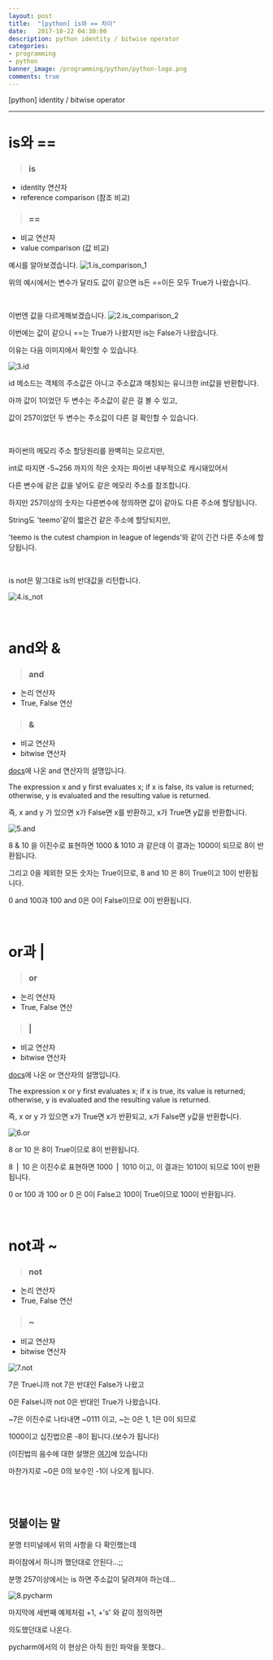 ```yaml
---
layout: post
title:  "[python] is와 == 차이"
date:   2017-10-22 04:30:00
description: python identity / bitwise operator
categories:
- programming
- python
banner_image: /programming/python/python-logo.png
comments: true
---
```


[python] identity / bitwise operator

---

# is와 ==

> ### is
- identity 연산자
- reference comparison (참조 비교)
> ### ==
- 비교 연산자
- value comparison (값 비교)

예시를 알아보겠습니다.
![1.is_comparison_1](https://lh3.googleusercontent.com/qzccp_G64ZLYFwrB7LNC9Uqy-OoQjC5g-GbsZzC3Ff8v3lhJaezs58lCGGY4sNmHbp__EYmFY5NiTXzM8L1Sb6cbixBaFT8I7VgwqWmU_M8wYfvxDWvO_iyQ7__9XS8OzPxo55O8FiD_cBQL2_p_91_r-iYjlrMlfwM0ROjPCokPiqYZxi9JaRrC0FlBljgGU3Cft_HaMTACERltAf2c9XwRy5RvnPmVnjkF9ckzRVvzzeJPL54gj6dihjbsf5rkNHGZpFJmu561BBjYDEnEkZw0aFSgAM8Jkl2z5IlqrvjTDaBrAtAWeXiEsX4vUZ2aPCFsP4YJg53zWfRy3IFQxSFUHmpsH5B7R__ro7q4jvA1kZsbVz80P6TwunDLd8wbSmnleqUPq08n4deDh3K051-B87aqbXk2Urw6THqYQ6maPlYDY_fGEtSWdYaxuRemTUTZzGviiqO-zVepdkFMHkp_v889ZwAgQ785eOnn3zi5WsFSrvUaSe37nE6Z1EfIEwX2Ey8aBqNbii0NHO_m1Gltv9ZMfFSg1kaLKkpWJNQpefTyzeiuCw3nXqP9bQmN4tamLSKVBIcB4aJYomuSBqiaHkvE8frsy_0Ofo8NSA=w958-h722-no)

위의 예시에서는 변수가 달라도 값이 같으면 is든 ==이든 모두 True가 나왔습니다.

<br>

이번엔 값을 다르게해보겠습니다.
![2.is_comparison_2](https://lh3.googleusercontent.com/Sq50wyU1q_-dmMHb55cXlQHEwGkPKSj_u9R2pxkZOE547F4F0MywLBzUX5O0ai_0kL8v8rVlX7Dt7yrgxAwS8obJrWa-jPEuIOknWsg4E9pdoY0jMnu0w91S8j3SHW24unNOAWQ6p0sbwNB1L8nFnM7rSDVeOmD1Na1_Q7XX3m4Zsq6XakuMkNmHxMiy1pQsaG6Nf_-0H-d3-Rye89b4VGBGz8wNCEAqwXlsUI3XZT6yo6JfOSwhK0CqjDFl9k7MpQqfNBk8gi60HUvhgoD_XNiK63pOR5PYDxl9Uk_6b-G_wpwJ6wU1-xIdbvpSSYr8bCcYPXrqYDNch_Jo4n_GrEmg51PcP6KngCx74vhqYY6TNWWYceLFuwjlHcjf4qj4p_neOJwd6LwnA-UtyuS5a4AT3kM_X2snHNfMSnPeQtVIK0lY3tb65VA07G8cg8A2YfWAFMm9on6MlGfyoE-2gAC1P9XDx8BPYnAYoaTHiTtqUBIY-8FRiAcB-vel8mzrhK1WlOcB2OPOZQ14K9NCLFBbIDhH5svj4qvErWB2CPjX2uCU_pJwOdjDZM7xJNTwK2gx_6hJhr8GjVy8JpVc7MrIpz2uCRfmzWL0B8C8vA=w1238-h750-no)

이번에는 값이 같으니 ==는 True가 나왔지만 is는 False가 나왔습니다.

이유는 다음 이미지에서 확인할 수 있습니다.

![3.id](https://lh3.googleusercontent.com/43ztFciBUkc_5YCYL5X6NJ0LvDi4wubjHfDdvl0mvZktpRkQHgg_tNcgHaJ4KAWGuQ3bfBbgCSCkmZTvvP1aup4lqQ9Zq2yB6_NDA7tcrAGtbWxceqsspsfRSkDLXFJdIyFudMgFYAXvLsBJrTmibt8vQn2DYz1-Zs5_Lawe9tZPG-0Ern2ovBGknOUQmS96rJ9VeUH3u2URM6geSOTjaRC_2kHkjtdPtKgZmSWKOucSlGheMc48CVHdXV3xW6jaeJsPXzSMewlKeqxLQ4vOKjn_4qoHXDHVF4gdjFK-vjZPl7ErOjmTEKIe9wDjVzkTdpxoZFRGTt_M8A05i_SLNjxXZEA8uqCRK2B9asXLuZSLfnm4iSbowSxdxIv6j2ekoJ_dIHrkhgGo3JzgS6H7NSuymTXDqOugscWJEgMtzdr_ZtpFI8-Mtb-T2rff3M8nUooZo3zxVZCQmthtMyJr9Jkwl0OupXtfCJRcHjDl2ZiTL6FttQXHFQWg9jSdTojq8117QxgAMoRcu_c79ckvLjVFKn4WyGksmYsH9tCbVeoynvYp5cOPmaXhJmaPGDy5je0Y5-oNiKfVURvFUMRs3O_vSQyWDhKpNA1vp8w5rw=w1056-h610-no)

id 메소드는 객체의 주소값은 아니고 주소값과 매칭되는 유니크한 int값을 반환합니다.

아까 값이 1이었던 두 변수는 주소값이 같은 걸 볼 수 있고,

값이 257이었던 두 변수는 주소값이 다른 걸 확인할 수 있습니다.

<br>

파이썬의 메모리 주소 할당원리를 완벽히는 모르지만,

int로 따지면 -5~256 까지의 작은 숫자는 파이썬 내부적으로 캐시돼있어서

다른 변수에 같은 값을 넣어도 같은 메모리 주소를 참조합니다.

하지만 257이상의 숫자는 다른변수에 정의하면 값이 같아도 다른 주소에 할당됩니다.

String도 'teemo'같이 짧은건 같은 주소에 할당되지만,

'teemo is the cutest champion in league of legends'와 같이 긴건 다른 주소에 할당됩니다.

<br>

is not은 말그대로 is의 반대값을 리턴합니다.

![4.is_not](https://lh3.googleusercontent.com/cm4JqCCERTnPCBp03RP7nrjRIkZYHk-lT25RNFdnn01aMaKSHZJnWAUPweE5PL8jbiBMSTZ0vUzlbnMqFbDQ4TY5b4J1vvZ_1vlN_cDBWhrPH4DQJvEWDqitSvwvhtwAXrGB2i9L6zJPLseY66HB5K3bt8v-ZPwQrJcZcONusfG33Mxvd9PBH_BzPnMNLDYT5C-NSGbswfq9W-hLolcXt5cZLzyN9qIQGOoNEuRbNVon2VBAAFg0CCQWvUsU5soQKiQ-qyEjIg3mG6EjI7qZ63QGfndHk7zmUT6VZF2XjkU9gIXC78rL0Zyc_6XLhcPhqABQn98465UCXX1VtlvZ93E5D8uwqUULfaJLRXbYIFpkpk4NlKlM25g6KLJ-nh7TyYZyU7Cwik74Z49fImCOhYOnBM14za-QZQ2O3icf52vYh-EAXyW10TSqHrLO6uiT7WujEH8fPTPWMnPUVkw95Mu8TXmdAkNowU71hiZN6yRwSfap_N6mXrtJuBMQFz-B6VZ37VKSk-Nzfy6gVYfMWBzw_0eo5HZMh3ZlFN7osDfa6HM1Vrmdd5JD0QrLSd3xOiAKH1Nf6SghoiaKzpIKEr-7e2nRXbZTPXkRu4-tgQ=w1182-h610-no)

<br>

# and와 &


> ### and
- 논리 연산자
- True, False 연산
> ### &
- 비교 연산자
- bitwise 연산자

[docs](https://docs.python.org/2/reference/expressions.html#boolean-operations)에 나온 and 연산자의 설명입니다.

The expression x and y first evaluates x; if x is false, its value is returned; otherwise, y is evaluated and the resulting value is returned.

즉, x and y 가 있으면 x가 False면 x를 반환하고, x가 True면 y값을 반환합니다.

![5.and](https://lh3.googleusercontent.com/mDMAowsQg4l-4iRn1N5pKJvILriG9z23CNNEQCmCEAIJsrjNRYKXHzX_rNgsKBmycL6OFbrGjDLv7TgXI27UXZ6qu51UM1vU3S-UcYpEhF6XO8FdxSUmX-NkPFdiiJdwLgSFdHZy3LJf13H9Kxl6GwEFZ5g0U5vfKxv8GuMm5LE5MtmqWKSriD88Q5GRhSCzHbwvhUhiN-hyWch8SNm91QhRUpssBNbxT_Wb6MEVAiAafCpZJ4bdhYhdph6on1aK39MQu_Qb8Lq0FQEffMJTwUBiQ-090EpqQxgu5itwBozetwQa6PtJ5mjQxpNDxqph5FvMlaYC0uy-fFJbZWrldyudIAz7SNa_iW7q5LoFvJA-gwHQwLo34_C4sIZ3pJ9JS3Q0wASupjkCvNXeDZO1s9xj2E3Yg5ETZb99zh3Do7Jtl_dYYZGtpPfIfr4MNorfGKZHJV9AGQ0Zv5zR8zNmiGuYKbbBFgLn4POUVj6i00_f9SMt4pg17paLEagA6WkTyQ8nC2VdNmlopU9wJiFwLCmxmr9PXkInk1JhCdXuPxFG3UH2CmjmBmppY-2MUT48kCvvoVSOl3H9j-led_ckCtiFX4xnPukqt25wrRJ-Gw=w916-h722-no)

8 & 10 을 이진수로 표현하면 1000 & 1010 과 같은데 이 결과는 1000이 되므로 8이 반환됩니다.

그리고 0을 제외한 모든 숫자는 True이므로, 8 and 10 은 8이 True이고 10이 반환됩니다.

0 and 100과 100 and 0은 0이 False이므로 0이 반환됩니다.

<br>

# or과 |

> ### or
- 논리 연산자
- True, False 연산
> ### |
- 비교 연산자
- bitwise 연산자

[docs](https://docs.python.org/2/reference/expressions.html#boolean-operations)에 나온 or 연산자의 설명입니다.

The expression x or y first evaluates x; if x is true, its value is returned; otherwise, y is evaluated and the resulting value is returned.

즉, x or y 가 있으면 x가 True면 x가 반환되고, x가 False면 y값을 반환합니다.

![6.or](https://lh3.googleusercontent.com/wWDlhT4jDwhIysDfdDPeGfiDBD6qah6W571idUo97iqAlHRpeWHacD75rXmXLHXWcLcMA9X03l17HFFC7HgDMHV-4-tIVSXSvFYbTCH8s8kQ35LlHgTZDWjVMWJzj-YP5vzKlLleXLUObcdliQtSahStTutzK3f3gef-XkFgCAypvW7w6V0FqIp9if_47955R3svHHosT5tfU3lIBoCX5UVefn4K2P006lhp4HA4OGZKJjlUs96rL_I6o4gqCusHLPO74qq7AUkzonqOUbrN7f6EeLT1uXoFW4Z9X61NNYXbOTg043hXQpdeGjwbB43xJQezx4fTVUBT4Gk73NuPBMV3gceYgGOx5-F2FjZA3prlxrpIcku8X_39itobswr3PXLDs6YdLeneKpiKbP1a0S9NPesqzhDzcEdh-TlnaEyInbsprDMNrN_7Mlpa5uZn6llC0_w8qMEIaepw-y2_fFlivv_qjVV8Bzit60K86SxARrPdZiXCniEpBJLkJluKBr9SrfSGDr9uLPhNMWBtkdhz36LmBjErs0DzuGAGy_Z83qfGHri8OD1GnC1ey46T1-UkeVN2Sw6Bgrztbhbp5pJ6djyEaokTbhGnB8rT6A=w916-h722-no)

8 or 10 은 8이 True이므로 8이 반환됩니다.

8 ⎪ 10 은 이진수로 표현하면 1000 ⎪ 1010 이고, 이 결과는 1010이 되므로 10이 반환됩니다.

0 or 100 과 100 or 0 은 0이 False고 100이 True이므로 100이 반환됩니다.

<br>

# not과 ~

> ### not
- 논리 연산자
- True, False 연산
> ### ~
- 비교 연산자
- bitwise 연산자

![7.not](https://lh3.googleusercontent.com/667HzTmEJK1lYRFUpjSomNydGBQN_U81rAzt8y_gOSrSIzGzPwjyldJXILYrH2K1ofp6z9lkdYXzKH_geY2DY99e4mybrRpAB4-iiZQz8G7SwQLQnINEPn8KKpC9jF6bFCfETSzUacuGCP-2gnlAMcD-B0DpPbhnUS3sxtnj9l2rAyH_KbOwkyJTmkosT4aEOghjOdu86KLXGcBWphffUrybnwBZJ_ztXC_xvoNUnFFzHeVvOGzMP1Gf0TNcG11K1S0mZ6NGzOd9R-Qe0wkEVfWtl3g7shjdJl0PaD0RlzcWfvqKAn59D0XkvtAHHs9awJF9bs-E2KNnnLiuqSUCOGQbHinIxvwe4TyXg-odVKwXGztQGUwYiNNuLt2L77WmCS61cVaybfL8iAldGbD-j2HKQJN7UgjjFYDHvVXhNFA24vvq6b6pe-L6NHzhiM50SqeI0qhayu_HmGMbxafytR-fB7O9keBIpfuYKLNi6iLEGkZalO0XC2bKNzkkCLNfmjypJJ1Qp7MhRq0Pyli_YZnhamRDCXYjh4WJWZNcKRWYkwW6MFjcihbUn4XCGVySOze5yjptJhXrNdEDvOgntyL7qHRWw51j3z_JD53S-w=w944-h582-no)

7은 True니까 not 7은 반대인 False가 나왔고

0은 False니까 not 0은 반대인 True가 나왔습니다.

~7은 이진수로 나타내면 ~0111 이고, ~는 0은 1, 1은 0이 되므로

1000이고 십진법으론 -8이 됩니다.(보수가 됩니다)

(이진법의 음수에 대한 설명은 [여기](http://namsieon.com/229)에 있습니다)

마찬가지로 ~0은 0의 보수인 -1이 나오게 됩니다.

<br>
<br>

## 덧붙이는 말

분명 터미널에서 위의 사항을 다 확인했는데

파이참에서 하니까 했던대로 안된다...;;

분명 257이상에서는 is 하면 주소값이 달려져야 하는데...

![8.pycharm](https://lh3.googleusercontent.com/peFOOSM7B2HR7uSsgZs2lQhPuwJrtMQ8QcN3AFCqeczlbJZTKCXV5qlD53JuJc3eO-UN4eO5fsB_dUxsQ-tipZ4cuUhvcuCn3fwRVh84-cMobrf9DnASn3u5qjIBtQZjQJUG7YSZC-xXMntVQO-Yjc9mgBm8rxVki8gGSxjFIEhYvv6vWaSdQ0fHr-pRKOqDMlGulPRsV2tbmd6HMDIB4jlG6Y-hOwm8BrjxxSrf6smtS4jprgBka_HPUjA3XP7XHAfXQwBdilEhhjKurvmA4i6qWq9wIAWuhVX2Zobdzg4srE6TyHTM5Qp2hl3tcsgzpTntaeHvSEcuesZLjA8NS6OAj9nOg49DEIMj0rMGu3dCiZvA8_pZaghGkvnJKdnr4vkCsIXruPuQ0AX9woYRVyVfLqrDKQXuazLaQLNjAEAhSAXfq3Azl2rPirYfiXDyt3K9Usg-nl5CLDfwepjTYtobjHTMQL7ogY0M21VaaBozwve4nbBBdoQzqAfjWidVzvMXz8MRjJ9JArtf7x8npwVW7-ZLXhBB_EszdOka1DilM_KGemJYpfWkwyJ9rvmYWvttITlljJrLJdjvcjfcG-k0PxJ1KxXl_cT1FT0eaA=w2544-h1590-no)

마지막에 세번째 예제처럼 +1, +'s' 와 같이 정의하면

의도했던대로 나온다.

pycharm에서의 이 현상은 아직 원인 파악을 못했다..